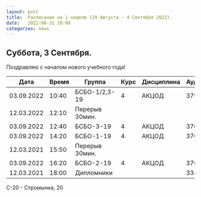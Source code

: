 ```yaml
---
layout: post
title:  Расписание на 1 неделю (29 Августа - 4 Сентября 2022).
date:   2022-08-31 10:00
categories: news
---
```



## Суббота, 3 Сентября.
Поздравляю с началом нового учебного года!

| Дата          | Время   | Группа               | Курс | Дисциплина  | Аудитория | Материалы |
| ------------- | ------- | -------------------- | ---- | ----------- | --------- | --------- |
|03.09.2022     |10:40    |БСБО-1/2,3-19         |4     |АКЦОД        | 379(С-20) |           |
|12.03.2022     |12:10    |Перерыв 30мин.        |      |             |           |           |
|03.09.2022     |12:40    |БСБО-3-19             |4     |АКЦОД        | 370(С-20) |           |
|03.09.2022     |14:20    |БСБО-1-19             |4     |АКЦОД        | 370(С-20) |           |
|12.03.2021     |15:50    |Перерыв 30мин.        |      |             |           |           |
|03.09.2022     |16:20    |БСБО-2-19             |4     |АКЦОД        | 370(С-20) |           |
|12.03.2021     |18:00    |Дипломники            |      |             |   334     |           |

С-20 - Стромынка, 20


